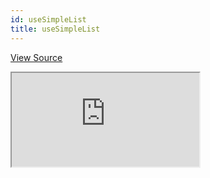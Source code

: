 ```yaml
---
id: useSimpleList
title: useSimpleList
---
```


[View Source](https://github.com/refinedev/refine/tree/master/examples/list/useSimpleList)

<iframe src="https://codesandbox.io/embed/refine-use-simple-list-example-3098n?autoresize=1&fontsize=14&theme=dark&view=preview"
    style={{width: "100%", height:"80vh", border: "0px", borderRadius: "8px", overflow:"hidden"}}
    title="refine-use-simple-list-example"
    allow="accelerometer; ambient-light-sensor; camera; encrypted-media; geolocation; gyroscope; hid; microphone; midi; payment; usb; vr; xr-spatial-tracking"
    sandbox="allow-forms allow-modals allow-popups allow-presentation allow-same-origin allow-scripts"
></iframe>